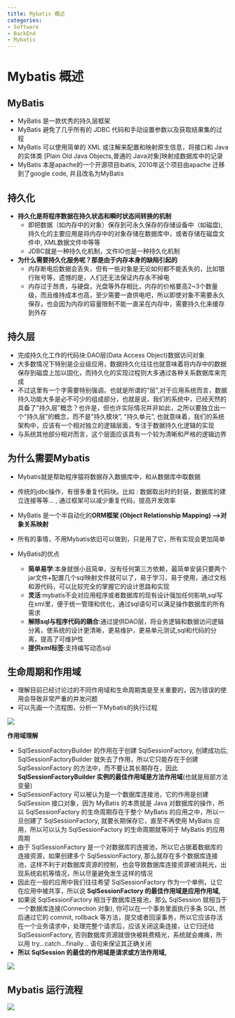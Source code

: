 ```yaml
---
title: Mybatis 概述
categories:
- Software
- BackEnd
- Mybatis
---
```

# Mybatis 概述

## MyBatis

- MyBatis 是一款优秀的持久层框架
- MyBatis 避免了几乎所有的 JDBC 代码和手动设置参数以及获取结果集的过程
- MyBatis 可以使用简单的 XML 或注解来配置和映射原生信息，将接口和 Java 的实体类 [Plain Old Java Objects,普通的 Java对象]映射成数据库中的记录
- MyBatis 本是apache的一个开源项目ibatis, 2010年这个项目由apache 迁移到了google code, 并且改名为MyBatis

## 持久化

- **持久化是将程序数据在持久状态和瞬时状态间转换的机制**
    - 即把数据（如内存中的对象）保存到可永久保存的存储设备中（如磁盘),持久化的主要应用是将内存中的对象存储在数据库中，或者存储在磁盘文件中, XML数据文件中等等
    - JDBC就是一种持久化机制，文件IO也是一种持久化机制
- **为什么需要持久化服务呢？那是由于内存本身的缺陷引起的**
    - 内存断电后数据会丢失，但有一些对象是无论如何都不能丢失的，比如银行账号等，遗憾的是，人们还无法保证内存永不掉电
    - 内存过于昂贵，与硬盘，光盘等外存相比，内存的价格要高2~3个数量级，而且维持成本也高，至少需要一直供电吧，所以即使对象不需要永久保存，也会因为内存的容量限制不能一直呆在内存中，需要持久化来缓存到外存

## 持久层

- 完成持久化工作的代码块:DAO层(Data Access Object)数据访问对象
- 大多数情况下特别是企业级应用，数据持久化往往也就意味着将内存中的数据保存到磁盘上加以固化，而持久化的实现过程则大多通过各种关系数据库来完成
- 不过这里有一个字需要特别强调，也就是所谓的"层”,对于应用系统而言，数据持久功能大多是必不可少的组成部分，也就是说，我们的系统中，已经天然的具备了"持久层”概念？也许是，但也许实际情况并非如此，之所以要独立出一个"持久层”的概念，而不是"持久模块”, "持久单元”, 也就意味着，我们的系统架构中，应该有一个相对独立的逻辑层面，专注于数据持久化逻辑的实现
- 与系统其他部分相对而言，这个层面应该具有一个较为清晰和严格的逻辑边界

## 为什么需要Mybatis

- Mybatis就是帮助程序猿将数据存入数据库中，和从数据库中取数据

- 传统的jdbc操作，有很多重复代码块。比如 : 数据取出时的封装，数据库的建立连接等等... , 通过框架可以减少重复代码，提高开发效率

- MyBatis 是一个半自动化的**ORM框架 (Object Relationship Mapping) -->对象关系映射**

- 所有的事情，不用Mybatis依旧可以做到，只是用了它，所有实现会更加简单

- MyBatis的优点

  - **简单易学**:本身就很小且简单，没有任何第三方依赖，最简单安装只要两个jar文件+配置几个sql映射文件就可以了，易于学习，易于使用，通过文档和源代码，可以比较完全的掌握它的设计思路和实现
  - **灵活**:mybatis不会对应用程序或者数据库的现有设计强加任何影响,sql写在xml里，便于统一管理和优化，通过sql语句可以满足操作数据库的所有需求
  - **解除sql与程序代码的耦合**:通过提供DAO层，将业务逻辑和数据访问逻辑分离，使系统的设计更清晰，更易维护，更易单元测试,sql和代码的分离，提高了可维护性
  - **提供xml标签**:支持编写动态sql

## 生命周期和作用域

- 理解目前已经讨论过的不同作用域和生命周期类是至关重要的，因为错误的使用会导致非常严重的并发问题
- 可以先画一个流程图，分析一下Mybatis的执行过程

![](https://raw.githubusercontent.com/LuShan123888/Files/main/Pictures/2020-12-10-2020-11-01-640-20201101140524628.png)

**作用域理解**

- SqlSessionFactoryBuilder 的作用在于创建 SqlSessionFactory, 创建成功后, SqlSessionFactoryBuilder 就失去了作用，所以它只能存在于创建 SqlSessionFactory 的方法中，而不要让其长期存在，因此 **SqlSessionFactoryBuilder 实例的最佳作用域是方法作用域**(也就是局部方法变量)
- SqlSessionFactory 可以被认为是一个数据库连接池，它的作用是创建 SqlSession 接口对象，因为 MyBatis 的本质就是 Java 对数据库的操作，所以 SqlSessionFactory 的生命周期存在于整个 MyBatis 的应用之中，所以一旦创建了 SqlSessionFactory, 就要长期保存它，直至不再使用 MyBatis 应用，所以可以认为 SqlSessionFactory 的生命周期就等同于 MyBatis 的应用周期
- 由于 SqlSessionFactory 是一个对数据库的连接池，所以它占据着数据库的连接资源，如果创建多个 SqlSessionFactory, 那么就存在多个数据库连接池，这样不利于对数据库资源的控制，也会导致数据库连接资源被消耗光，出现系统宕机等情况，所以尽量避免发生这样的情况
- 因此在一般的应用中我们往往希望 SqlSessionFactory 作为一个单例，让它在应用中被共享，所以说 **SqlSessionFactory 的最佳作用域是应用作用域,**
- 如果说 SqlSessionFactory 相当于数据库连接池，那么 SqlSession 就相当于一个数据库连接(Connection 对象), 你可以在一个事务里面执行多条 SQL, 然后通过它的 commit, rollback 等方法，提交或者回滚事务，所以它应该存活在一个业务请求中，处理完整个请求后，应该关闭这条连接，让它归还给 SqlSessionFactory, 否则数据库资源就很快被耗费精光，系统就会瘫痪，所以用 try...catch...finally... 语句来保证其正确关闭
- **所以 SqlSession 的最佳的作用域是请求或方法作用域,**

![](https://raw.githubusercontent.com/LuShan123888/Files/main/Pictures/2020-12-10-2020-11-01-640-20201101140524614.png)

## Mybatis 运行流程

![](https://raw.githubusercontent.com/LuShan123888/Files/main/Pictures/2020-12-10-2020-11-01-640-20201101164044465.png)